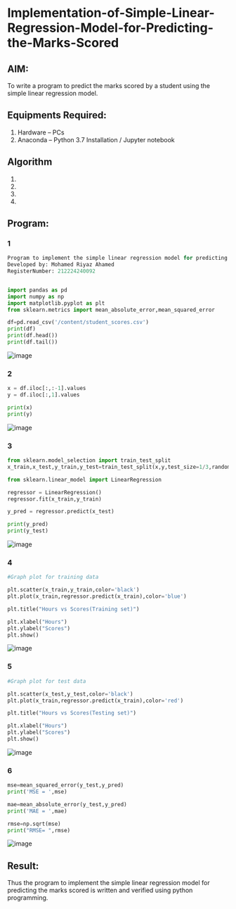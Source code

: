 # Implementation-of-Simple-Linear-Regression-Model-for-Predicting-the-Marks-Scored

## AIM:
To write a program to predict the marks scored by a student using the simple linear regression model.

## Equipments Required:
1. Hardware – PCs
2. Anaconda – Python 3.7 Installation / Jupyter notebook

## Algorithm
1. 
2. 
3. 
4. 

## Program:

### 1
```python
Program to implement the simple linear regression model for predicting the marks scored.
Developed by: Mohamed Riyaz Ahamed
RegisterNumber: 212224240092


import pandas as pd
import numpy as np
import matplotlib.pyplot as plt
from sklearn.metrics import mean_absolute_error,mean_squared_error

df=pd.read_csv('/content/student_scores.csv')
print(df)
print(df.head())
print(df.tail())
```
![image](https://github.com/user-attachments/assets/d1217ac2-c9fa-400f-ac12-b0eecd855ec0)

### 2
```python
x = df.iloc[:,:-1].values
y = df.iloc[:,1].values

print(x)
print(y)
```

![image](https://github.com/user-attachments/assets/07290241-f6bf-4296-8667-d787f84dffca)

### 3
```python
from sklearn.model_selection import train_test_split
x_train,x_test,y_train,y_test=train_test_split(x,y,test_size=1/3,random_state=0)

from sklearn.linear_model import LinearRegression

regressor = LinearRegression()
regressor.fit(x_train,y_train)

y_pred = regressor.predict(x_test)

print(y_pred)
print(y_test)
```

![image](https://github.com/user-attachments/assets/4bb08e1b-1f9b-46a8-8cfb-5c7602118bfa)

### 4
```python
#Graph plot for training data

plt.scatter(x_train,y_train,color='black')
plt.plot(x_train,regressor.predict(x_train),color='blue')

plt.title("Hours vs Scores(Training set)")

plt.xlabel("Hours")
plt.ylabel("Scores")
plt.show()
```

![image](https://github.com/user-attachments/assets/42df5909-d90a-4029-b66a-4fa5831cc1ef)

### 5
```python
#Graph plot for test data

plt.scatter(x_test,y_test,color='black')
plt.plot(x_train,regressor.predict(x_train),color='red')

plt.title("Hours vs Scores(Testing set)")

plt.xlabel("Hours")
plt.ylabel("Scores")
plt.show()
```

![image](https://github.com/user-attachments/assets/3f8a56a9-9aaa-4e87-9e17-0fd7a71ee128)

### 6
```python
mse=mean_squared_error(y_test,y_pred)
print('MSE = ',mse)

mae=mean_absolute_error(y_test,y_pred)
print('MAE = ',mae)

rmse=np.sqrt(mse)
print("RMSE= ",rmse)
```

![image](https://github.com/user-attachments/assets/57d39ad2-2823-4a18-8811-2cf1396bf3e6)

## Result:
Thus the program to implement the simple linear regression model for predicting the marks scored is written and verified using python programming.
